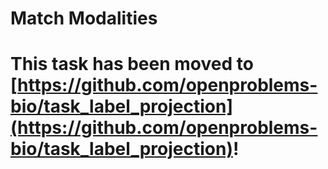 # Match Modalities

# This task has been moved to [https://github.com/openproblems-bio/task_label_projection](https://github.com/openproblems-bio/task_label_projection)!
